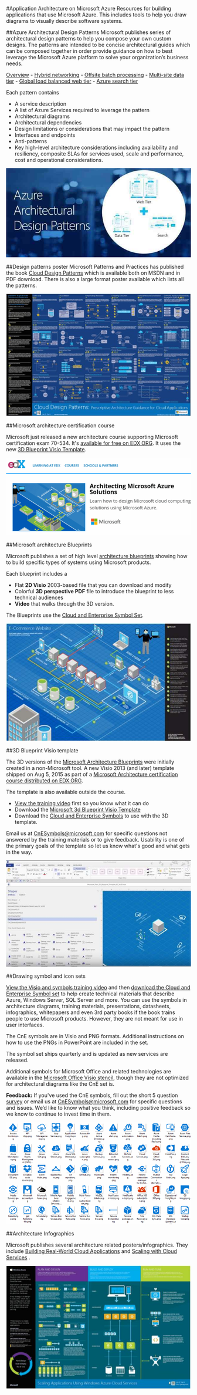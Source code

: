<properties 
    pageTitle="Application Architecture on Microsoft Azure" 
    description="Architecture overview that covers common design patterns" 
    services="" 
    documentationCenter="" 
    authors="Rboucher" 
    manager="jwhit" 
    editor="mattshel"/>

<tags 
    ms.service="multiple" 
    ms.workload="na" 
    ms.tgt_pltfrm="na" 
    ms.devlang="na" 
    ms.topic="article" 
    ms.date="10/16/2015" 
    ms.author="robb"/>

#Application Architecture on Microsoft Azure
Resources for building applications that use Microsoft Azure. This includes tools to help you draw diagrams to visually describe software systems. 



##Azure Architectural Design Patterns
Microsoft publishes series of architectural design patterns to help you compose your own custom designs. The patterns are intended to be concise architectural guides which can be composed together in order provide guidance on how to best leverage the Microsoft Azure platform to solve your organization’s business needs.


[Overview](../azure-architectures-cpif-overview/) - 
[Hybrid networking](../azure-architectures-cpif-infrastructure-hybrid-networking/) - 
[Offsite batch processing](../azure-architectures-cpif-foundation-offsite-batch-processing-tier/) -
[Multi-site data tier](../azure-architectures-cpif-foundation-multi-site-data-tier/) -
[Global load balanced web tier](../azure-architectures-cpif-foundation-global-load-balanced-web-tier/) -
[Azure search tier](../azure-architectures-cpif-foundation-azure-search-tier/)
 
Each  pattern contains
 
- A service description
- A list of Azure Services required to leverage the pattern
- Architectural diagrams
- Architectural dependencies
- Design limitations or considerations that may impact the pattern
- Interfaces and endpoints
- Anti-patterns
- Key high-level architecture considerations including availability and resiliency, composite SLAs for services used, scale and performance, cost and operational considerations.

![Azure Architecture Design patterns](./media/architecture-overview/AzureArchPatterns.jpg)


##Design patterns poster
Microsoft Patterns and Practices has published the book [Cloud Design Patterns](http://msdn.microsoft.com/library/dn568099.aspx) which is available both on MSDN and in PDF download. There is also a large format poster available which lists all the patterns. 

![Patterns and Practices Cloud Patterns Poster](./media/architecture-overview/PnPPatternPosterThumb.jpg)



##Microsoft architecture certification course

Microsoft just released a new architecture course supporting Microsoft certification exam 70-534. It's [available for free on EDX.ORG](https://www.edx.org/course/architecting-microsoft-azure-solutions-microsoft-dev205x).  It uses the new [3D Blueprint Visio Template](#3d-blueprint-visio-template). 

![Microsoft Architecture certification course](./media/architecture-overview/EDXCourse.png)


##Microsoft architecture Blueprints

Microsoft publishes a set of high level [architecture blueprints](http://aka.ms/azblueprints) showing how to build specific types of systems using Microsoft products. 

Each blueprint includes a

- Flat **2D Visio** 2003-based file that you can download and modify 
- Colorful **3D perspective PDF** file to introduce the blueprint to less technical audiences
- **Video** that walks through the 3D version. 

The Blueprints use the [Cloud and Enterprise Symbol Set](#symbol-and-icon-sets).   

![Microsoft Architecture Blueprint 3D diagram](./media/architecture-overview/BluePrintThumb.jpg)



##3D Blueprint Visio template

The 3D versions of the [Microsoft Architecture Blueprints](http://aka.ms/azblueprints) were initially created in a non-Microsoft tool. A new Visio 2013 (and later) template shipped on Aug 5, 2015 as part of a [Microsoft Architecture certification course distributed on EDX.ORG](#microsoft-architecture-certification-course). 

The template is also available outside the course. 

- [View the training video](http://aka.ms/3dBlueprintTemplateVideo) first so you know what it can do   
- Download the [Microsoft 3d Blueprint Visio Template](http://aka.ms/3DBlueprintTemplate)
- Download the [Cloud and Enterprise Symbols](#drawing-symbol-and-icon-sets) to use with the 3D template. 

Email us at [CnESymbols@microsoft.com](mailto:CnESymbols@microsoft.com) for specific questions not answered by the training materials or to give feedback. Usability is one of the primary goals of the template so let us know what's good and what gets in the way.

![Microsoft 3D Blueprint Visio Template](./media/architecture-overview/3DBlueprintVisioTemplate.jpg)



##Drawing symbol and icon sets 

[View the Visio and symbols training video](http://aka.ms/CnESymbolsVideo) and then [download the Cloud and Enterprise Symbol set](http://aka.ms/CnESymbols) to help create technical materials that describe Azure, Windows Server, SQL Server and more. You can use the symbols in architecture diagrams, training materials, presentations, datasheets, infographics, whitepapers and even 3rd party books if the book trains people to use Microsoft products. However, they are not meant for use in user interfaces.

The CnE symbols are in Visio and PNG formats. Additional instructions on how to use the PNGs in PowerPoint are included in the set. 

The symbol set ships quarterly and is updated as new services are released. 

Additional symbols for Microsoft Office and related technologies are available in the [Microsoft Office Visio stencil](http://www.microsoft.com/en-us/download/details.aspx?id=35772), though they are not optimized for architectural diagrams like the CnE set is.   

**Feedback:** If you've used the CnE symbols, fill out the short 5 question [survey](http://aka.ms/azuresymbolssurveyv2) or email us at [CnESymbols@microsoft.com](mailto:CnESymbols@microsoft.com) for specific questions and issues. We’d like to know what you think, including positive feedback so we know to continue to invest time in them. 

![Cloud and Enterprise Symbol/Icon set](./media/architecture-overview/CnESymbols.png)


##Architecture Infographics

Microsoft publishes several architecture related posters/infographics. They include [Building Real-World Cloud Applications](http://azure.microsoft.com/documentation/infographics/building-real-world-cloud-apps/) and [Scaling with Cloud Services](http://azure.microsoft.com/documentation/infographics/cloud-services/) . 

![Azure Architecture Infographics](./media/architecture-overview/AzureArchInfographicThumb.jpg)

